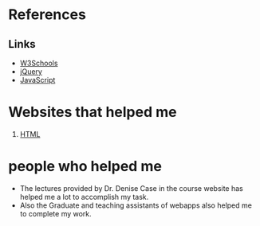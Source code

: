 #  References
## Links
- [W3Schools](https://www.w3schools.com/js/)
- [jQuery](https://jquery.com/)
- [JavaScript](https://www.javascript.com/)

# Websites that helped me
1. [HTML](https://developer.mozilla.org/en-US/docs/Web/API/Document_Object_Model) 

# people who helped me

- The lectures provided by Dr. Denise Case in the course website has helped me a lot to accomplish my task.
- Also the Graduate and teaching assistants of webapps also helped me to complete my work.



